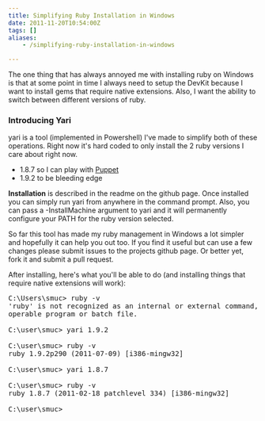 ```yaml
---
title: Simplifying Ruby Installation in Windows
date: 2011-11-20T10:54:00Z
tags: []
aliases:
    - /simplifying-ruby-installation-in-windows

---
```



The one thing that has always annoyed me with installing ruby on Windows is that at some point in time I always need to setup the DevKit because I want to install gems that require native extensions. Also, I want the ability to switch between different versions of ruby.

<!-- more -->

### Introducing Yari

yari is a tool (implemented in Powershell) I've made to simplify both of these operations. Right now it's hard coded to only install the 2 ruby versions I care about right now.

* 1.8.7 so I can play with [Puppet](http://projects.puppetlabs.com/projects/1/wiki/Puppet_Windows)
* 1.9.2 to be bleeding edge

**Installation** is described in the readme on the github page. Once installed you can simply run yari from anywhere in the command prompt. Also, you can pass a -InstallMachine argument to yari and it will permanently configure your PATH for the ruby version selected.

So far this tool has made my ruby management in Windows a lot simpler and hopefully it can help you out too. If you find it useful but can use a few changes please submit issues to the projects github page. Or better yet, fork it and submit a pull request.

After installing, here's what you'll be able to do (and installing things that require native extensions will work):
<pre>
C:\Users\smuc> ruby -v
'ruby' is not recognized as an internal or external command,
operable program or batch file.

C:\user\smuc> yari 1.9.2

C:\user\smuc> ruby -v
ruby 1.9.2p290 (2011-07-09) [i386-mingw32]

C:\user\smuc> yari 1.8.7

C:\user\smuc> ruby -v
ruby 1.8.7 (2011-02-18 patchlevel 334) [i386-mingw32]

C:\user\smuc>
</pre>

